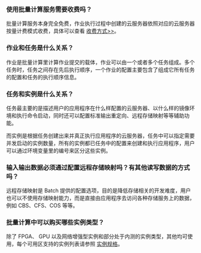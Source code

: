 ### 使用批量计算服务需要收费吗？
批量计算服务本身完全免费，作业执行过程中创建的云服务器依照对应的云服务器按量计费模式收费，具体可以查看 [收费方式>>](https://cloud.tencent.com/document/product/599/10447)。

### 作业和任务是什么关系？

作业是批量计算里计算作业提交的载体，作业可以由一个或者多个任务组成。多个任务时，任务之间存在先后执行顺序，一个作业的配置主要包含了组成它所有任务的配置和任务的执行顺序信息。

### 任务和实例是什么关系？

任务最主要的是描述用户的应用程序在什么样配置的云服务器、以什么样的镜像环境和执行命令启动，同时还可以配置标准输出重定向、远程存储映射等等辅助功能。

而实例是根据任务创建出来并真正执行应用程序的云服务器，任务中可以指定需要并发启动的实例数量，所有的实例都已任务中的配置来创建和执行应用程序，用户可以通过环境变量里的编号来区分这些实例。

### 输入输出数据必须通过配置远程存储映射吗？有其他读写数据的方式吗？

远程存储映射是 Batch 提供的配置选项，目的是降低存储相关的开发难度，用户也可以不使用存储映射能力，而是直接由应用程序去访问各种存储服务上的数据，例如 CBS、CFS、COS 等等。

### 批量计算中可以购买哪些实例类型？

除了 FPGA、 GPU 以及网络增强型实例和部分处于内测的实例类型，其他均可使用，每个可用区支持的实例列表请参照 [实例规格](https://cloud.tencent.com/document/product/213/11518)。
